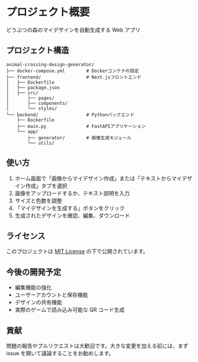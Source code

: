 # プロジェクト概要

どうぶつの森のマイデザインを自動生成する Web アプリ

## プロジェクト構造

```
animal-crossing-design-generator/
├── docker-compose.yml        # Dockerコンテナの設定
├── frontend/                 # Next.jsフロントエンド
│   ├── Dockerfile
│   ├── package.json
│   ├── src/
│       ├── pages/
│       ├── components/
│       └── styles/
└── backend/                  # Pythonバックエンド
    ├── Dockerfile
    ├── main.py               # FastAPIアプリケーション
    └── app/
        ├── generator/        # 画像生成モジュール
        └── utils/
```

## 使い方

1. ホーム画面で「画像からマイデザイン作成」または「テキストからマイデザイン作成」タブを選択
2. 画像をアップロードするか、テキスト説明を入力
3. サイズと色数を調整
4. 「マイデザインを生成する」ボタンをクリック
5. 生成されたデザインを確認、編集、ダウンロード

## ライセンス

このプロジェクトは [MIT License](LICENSE) の下で公開されています。

## 今後の開発予定

- 編集機能の強化
- ユーザーアカウントと保存機能
- デザインの共有機能
- 実際のゲームで読み込み可能な QR コード生成

## 貢献

問題の報告やプルリクエストは大歓迎です。大きな変更を加える前には、まず issue を開いて議論することをお勧めします。
